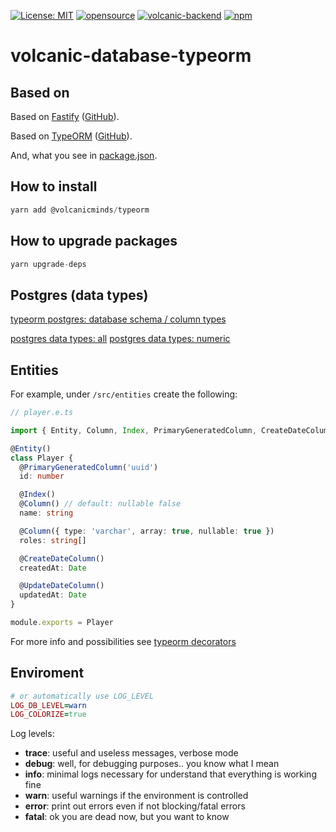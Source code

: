 [![License: MIT](https://img.shields.io/badge/License-MIT-yellow.svg)](https://opensource.org/licenses/MIT)
[![opensource](https://img.shields.io/badge/open-source-blue)](https://en.wikipedia.org/wiki/Open_source)
[![volcanic-backend](https://img.shields.io/badge/volcanic-minds-orange)](https://github.com/volcanicminds/volcanic-backend)
[![npm](https://img.shields.io/badge/package-npm-white)](https://www.npmjs.com/package/@volcanicminds/typeorm)

# volcanic-database-typeorm

## Based on

Based on [Fastify](https://www.fastify.io) ([GitHub](https://github.com/fastify/fastify)).

Based on [TypeORM](https://www.typeorm.io) ([GitHub](https://github.com/typeorm/typeorm)).

And, what you see in [package.json](package.json).

## How to install

```js
yarn add @volcanicminds/typeorm
```

## How to upgrade packages

```js
yarn upgrade-deps
```

## Postgres (data types)

[typeorm postgres: database schema / column types](https://github.com/typeorm/typeorm/blob/master/test/functional/database-schema/column-types/postgres/entity/Post.ts)

[postgres data types: all](https://www.postgresql.org/docs/current/datatype.html)
[postgres data types: numeric](https://www.postgresql.org/docs/current/datatype-numeric.html)

## Entities

For example, under `/src/entities` create the following:

```ts
// player.e.ts

import { Entity, Column, Index, PrimaryGeneratedColumn, CreateDateColumn, UpdateDateColumn } from 'typeorm'

@Entity()
class Player {
  @PrimaryGeneratedColumn('uuid')
  id: number

  @Index()
  @Column() // default: nullable false
  name: string

  @Column({ type: 'varchar', array: true, nullable: true })
  roles: string[]

  @CreateDateColumn()
  createdAt: Date

  @UpdateDateColumn()
  updatedAt: Date
}

module.exports = Player
```

For more info and possibilities see [typeorm decorators](https://typeorm.io/decorator-reference)

## Enviroment

```rb
# or automatically use LOG_LEVEL
LOG_DB_LEVEL=warn
LOG_COLORIZE=true
```

Log levels:

- **trace**: useful and useless messages, verbose mode
- **debug**: well, for debugging purposes.. you know what I mean
- **info**: minimal logs necessary for understand that everything is working fine
- **warn**: useful warnings if the environment is controlled
- **error**: print out errors even if not blocking/fatal errors
- **fatal**: ok you are dead now, but you want to know
